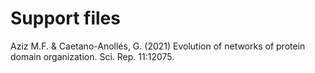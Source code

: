 # Support files
Aziz M.F. & Caetano-Anollés, G. (2021) Evolution of networks of protein domain organization. Sci. Rep. 11:12075.
